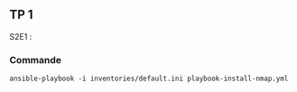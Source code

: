 ## TP 1

S2E1 :
### Commande 
`ansible-playbook -i inventories/default.ini playbook-install-nmap.yml`  
